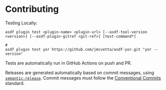 # Contributing

Testing Locally:

```shell
asdf plugin test <plugin-name> <plugin-url> [--asdf-tool-version <version>] [--asdf-plugin-gitref <git-ref>] [test-command*]

#
asdf plugin test yor https://github.com/jmcvetta/asdf-yor.git "yor --version"
```

Tests are automatically run in GitHub Actions on push and PR.

Releases are generated automatically based on commit messages, using [`semantic-release`](https://github.com/semantic-release/semantic-release). Commit messages must follow the [Conventional Commits](https://www.conventionalcommits.org/) standard.
